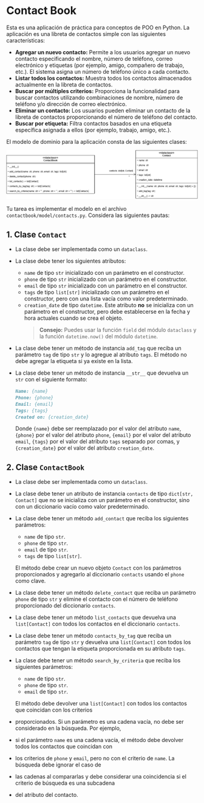 # Contact Book

Esta es una aplicación de práctica para conceptos de POO en Python. La aplicación es una libreta de contactos simple con las siguientes características:

- **Agregar un nuevo contacto:** Permite a los usuarios agregar un nuevo contacto especificando el nombre, número de teléfono, correo electrónico y etiquetas (por ejemplo, amigo, compañero de trabajo, etc.). El sistema asigna un número de teléfono único a cada contacto.
- **Listar todos los contactos:** Muestra todos los contactos almacenados actualmente en la libreta de contactos.
- **Buscar por múltiples criterios:** Proporciona la funcionalidad para buscar contactos utilizando combinaciones de nombre, número de teléfono y/o dirección de correo electrónico.
- **Eliminar un contacto:** Los usuarios pueden eliminar un contacto de la libreta de contactos proporcionando el número de teléfono del contacto.
- **Buscar por etiqueta:** Filtra contactos basados en una etiqueta específica asignada a ellos (por ejemplo, trabajo, amigo, etc.).

El modelo de dominio para la aplicación consta de las siguientes clases:

![Modelo de Dominio de Libreta de Contactos](assets/images/contactbook-model.png)

Tu tarea es implementar el modelo en el archivo `contactbook/model/contacts.py`. Considera las siguientes pautas:

## 1. Clase `Contact`

- La clase debe ser implementada como un `dataclass`.
- La clase debe tener los siguientes atributos:
  - `name` de tipo `str` inicializado con un parámetro en el constructor.
  - `phone` de tipo `str` inicializado con un parámetro en el constructor.
  - `email` de tipo `str` inicializado con un parámetro en el constructor.
  - `tags` de tipo `list[str]` inicializado con un parámetro en el constructor, pero con una lista vacía como valor predeterminado.
  - `creation_date` de tipo `datetime`. Este atributo **no** se inicializa con un parámetro en el constructor, pero debe establecerse en la fecha y hora actuales cuando se crea el objeto.
    > **Consejo:** Puedes usar la función `field` del módulo `dataclass` y la función `datetime.now()` del módulo `datetime`.
- La clase debe tener un método de instancia `add_tag` que reciba un parámetro `tag` de tipo `str` y lo agregue al atributo `tags`. El método no debe agregar la etiqueta si ya existe en la lista.
- La clase debe tener un método de instancia `__str__` que devuelva un `str` con el siguiente formato:

    ```markdown
    Name: {name}
    Phone: {phone}
    Email: {email}
    Tags: {tags}
    Created on: {creation_date}
    ```

    Donde `{name}` debe ser reemplazado por el valor del atributo `name`, `{phone}` por el valor del atributo `phone`, `{email}` por el valor del atributo `email`, `{tags}` por el valor del atributo `tags` separado por comas, y `{creation_date}` por el valor del atributo `creation_date`.

## 2. Clase `ContactBook`

- La clase debe ser implementada como un `dataclass`.
- La clase debe tener un atributo de instancia `contacts` de tipo `dict[str, Contact]` que no se inicializa con un parámetro en el constructor, sino con un diccionario vacío como valor predeterminado.
- La clase debe tener un método `add_contact` que reciba los siguientes parámetros:

  - `name` de tipo `str`.
  - `phone` de tipo `str`.
  - `email` de tipo `str`.
  - `tags` de tipo `list[str]`.

  El método debe crear un nuevo objeto `Contact` con los parámetros proporcionados y agregarlo al diccionario `contacts` usando el `phone` como clave.
- La clase debe tener un método `delete_contact` que reciba un parámetro `phone` de tipo `str` y elimine el contacto con el número de teléfono proporcionado del diccionario `contacts`.
- La clase debe tener un método `list_contacts` que devuelva una `list[Contact]` con todos los contactos en el diccionario `contacts`.
- La clase debe tener un método `contacts_by_tag` que reciba un parámetro `tag` de tipo `str` y devuelva una `list[Contact]` con todos los contactos que tengan la etiqueta proporcionada en su atributo `tags`.
- La clase debe tener un método `search_by_criteria` que reciba los siguientes parámetros:

  - `name` de tipo `str`.
  - `phone` de tipo `str`.
  - `email` de tipo `str`.

  El método debe devolver una `list[Contact]` con todos los contactos que coincidan con los criterios 
- proporcionados. Si un parámetro es una cadena vacía, no debe ser considerado en la búsqueda. Por ejemplo, 
- si el parámetro `name` es una cadena vacía, el método debe devolver todos los contactos que coincidan con 
- los criterios de `phone` y `email`, pero no con el criterio de `name`. La búsqueda debe ignorar el caso de 
- las cadenas al compararlas y debe considerar una coincidencia si el criterio de búsqueda es una subcadena 
- del atributo del contacto.
